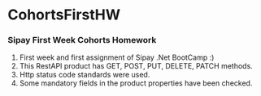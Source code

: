 # CohortsFirstHW

### Sipay First Week Cohorts Homework

1. First week and first assignment of Sipay .Net BootCamp :)
2. This RestAPI product has GET, POST, PUT, DELETE, PATCH methods.
3. Http status code standards were used.
4. Some mandatory fields in the product properties have been checked.
